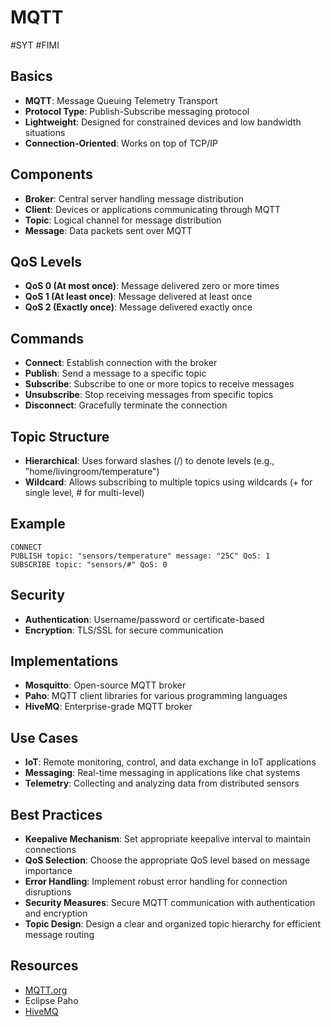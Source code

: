 # MQTT
#SYT #FIMI

## Basics

- **MQTT**: Message Queuing Telemetry Transport
- **Protocol Type**: Publish-Subscribe messaging protocol
- **Lightweight**: Designed for constrained devices and low bandwidth situations
- **Connection-Oriented**: Works on top of TCP/IP

## Components

- **Broker**: Central server handling message distribution
- **Client**: Devices or applications communicating through MQTT
- **Topic**: Logical channel for message distribution
- **Message**: Data packets sent over MQTT

## QoS Levels

- **QoS 0 (At most once)**: Message delivered zero or more times
- **QoS 1 (At least once)**: Message delivered at least once
- **QoS 2 (Exactly once)**: Message delivered exactly once

## Commands

- **Connect**: Establish connection with the broker
- **Publish**: Send a message to a specific topic
- **Subscribe**: Subscribe to one or more topics to receive messages
- **Unsubscribe**: Stop receiving messages from specific topics
- **Disconnect**: Gracefully terminate the connection

## Topic Structure
- **Hierarchical**: Uses forward slashes (/) to denote levels (e.g., "home/livingroom/temperature")
- **Wildcard**: Allows subscribing to multiple topics using wildcards (+ for single level, # for multi-level)

## Example
```mqtt
CONNECT
PUBLISH topic: "sensors/temperature" message: "25C" QoS: 1
SUBSCRIBE topic: "sensors/#" QoS: 0
```

## Security

- **Authentication**: Username/password or certificate-based
- **Encryption**: TLS/SSL for secure communication

## Implementations

- **Mosquitto**: Open-source MQTT broker
- **Paho**: MQTT client libraries for various programming languages
- **HiveMQ**: Enterprise-grade MQTT broker

## Use Cases

- **IoT**: Remote monitoring, control, and data exchange in IoT applications
- **Messaging**: Real-time messaging in applications like chat systems
- **Telemetry**: Collecting and analyzing data from distributed sensors

## Best Practices

- **Keepalive Mechanism**: Set appropriate keepalive interval to maintain connections
- **QoS Selection**: Choose the appropriate QoS level based on message importance
- **Error Handling**: Implement robust error handling for connection disruptions
- **Security Measures**: Secure MQTT communication with authentication and encryption
- **Topic Design**: Design a clear and organized topic hierarchy for efficient message routing

## Resources

- [MQTT.org](http://mqtt.org/)
- Eclipse Paho
- [HiveMQ](https://www.hivemq.com/)